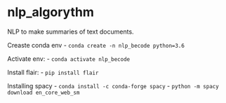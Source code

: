 # nlp_algorythm
NLP to make summaries of text documents.


Creaste conda env
    - `conda create -n nlp_becode python=3.6`
 
 Activate env:
     - `conda activate nlp_becode`

Install flair:
     - `pip install flair`
 
Installing spacy
    - `conda install -c conda-forge spacy`
    - `python -m spacy download en_core_web_sm`
